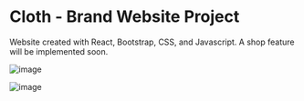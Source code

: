 # Cloth - Brand Website Project
Website created with React, Bootstrap, CSS, and Javascript.
A shop feature will be implemented soon.

![image](https://github.com/xavierest/ClothPortfolioProject/assets/114427417/ad906cbd-de86-4f2b-a2e3-b3256bc19760)

![image](https://github.com/xavierest/ClothPortfolioProject/assets/114427417/d3d015b6-98e4-4b19-befa-0e60d2c1428b)

